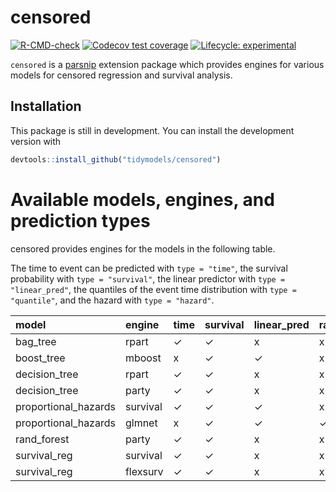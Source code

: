 
<!-- README.md is generated from README.Rmd. Please edit that file -->

# censored

<!-- badges: start -->

[![R-CMD-check](https://github.com/tidymodels/censored/workflows/R-CMD-check/badge.svg)](https://github.com/tidymodels/censored/actions)
[![Codecov test
coverage](https://codecov.io/gh/tidymodels/censored/branch/main/graph/badge.svg)](https://codecov.io/gh/tidymodels/censored?branch=main)
[![Lifecycle:
experimental](https://img.shields.io/badge/lifecycle-experimental-orange.svg)](https://www.tidyverse.org/lifecycle/#experimental)
<!-- badges: end -->

`censored` is a [parsnip](https://parsnip.tidymodels.org) extension
package which provides engines for various models for censored
regression and survival analysis.

## Installation

This package is still in development. You can install the development
version with

``` r
devtools::install_github("tidymodels/censored")
```

# Available models, engines, and prediction types

censored provides engines for the models in the following table.

The time to event can be predicted with `type = "time"`, the survival
probability with `type = "survival"`, the linear predictor with
`type = "linear_pred"`, the quantiles of the event time distribution
with `type = "quantile"`, and the hazard with `type = "hazard"`.

| model                 | engine   | time | survival | linear\_pred | raw | quantile | hazard |
|:----------------------|:---------|:-----|:---------|:-------------|:----|:---------|:-------|
| bag\_tree             | rpart    | ✓    | ✓        | x            | x   | x        | x      |
| boost\_tree           | mboost   | x    | ✓        | ✓            | x   | x        | x      |
| decision\_tree        | rpart    | ✓    | ✓        | x            | x   | x        | x      |
| decision\_tree        | party    | ✓    | ✓        | x            | x   | x        | x      |
| proportional\_hazards | survival | ✓    | ✓        | ✓            | x   | x        | x      |
| proportional\_hazards | glmnet   | x    | ✓        | ✓            | ✓   | x        | x      |
| rand\_forest          | party    | ✓    | ✓        | x            | x   | x        | x      |
| survival\_reg         | survival | ✓    | ✓        | x            | x   | ✓        | ✓      |
| survival\_reg         | flexsurv | ✓    | ✓        | x            | x   | ✓        | ✓      |
